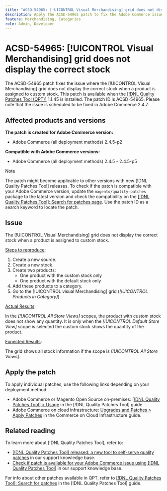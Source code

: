 ```yaml
---
title: "ACSD-54965: [!UICONTROL Visual Merchandising] grid does not display the correct stock"
description: Apply the ACSD-54965 patch to fix the Adobe Commerce issue where the [!UICONTROL Visual Merchandising] grid does not display the correct stock when a product is assigned to custom stock.
feature: Merchandising, Categories
role: Admin, Developer
---
```

# ACSD-54965: [!UICONTROL Visual Merchandising] grid does not display the correct stock

The ACSD-54965 patch fixes the issue where the [!UICONTROL Visual Merchandising] grid does not display the correct stock when a product is assigned to custom stock. This patch is available when the [[!DNL Quality Patches Tool (QPT)]](/help/announcements/adobe-commerce-announcements/magento-quality-patches-released-new-tool-to-self-serve-quality-patches.md) 1.1.45 is installed. The patch ID is ACSD-54965. Please note that the issue is scheduled to be fixed in Adobe Commerce 2.4.7.

## Affected products and versions

**The patch is created for Adobe Commerce version:**

* Adobe Commerce (all deployment methods) 2.4.5-p2

**Compatible with Adobe Commerce versions:**

* Adobe Commerce (all deployment methods) 2.4.5 - 2.4.5-p5

>[!NOTE]
>
>The patch might become applicable to other versions with new [!DNL Quality Patches Tool] releases. To check if the patch is compatible with your Adobe Commerce version, update the `magento/quality-patches` package to the latest version and check the compatibility on the [[!DNL Quality Patches Tool]: Search for patches page](https://experienceleague.adobe.com/tools/commerce-quality-patches/index.html). Use the patch ID as a search keyword to locate the patch.

## Issue

The [!UICONTROL Visual Merchandising] grid does not display the correct stock when a product is assigned to custom stock. 

<u>Steps to reproduce</u>:

1. Create a new source.
1. Create a new stock.
1. Create two products:
   * One product with the custom stock only
   * One product with the default stock only
1. Add these products to a category.
1. Go to the [!UICONTROL visual Merchandising] grid (*[!UICONTROL Products in Category]*).

<u>Actual Results</u>:

In the *[!UICONTROL All Store Views]* scopes, the product with custom stock does not show any quantity. It is only when the *[!UICONTROL Default Store View]* scope is selected the custom stock shows the quantity of the product.

<u>Expected Results</u>:

The grid shows all stock information if the scope is *[!UICONTROL All Store Views]*.

## Apply the patch

To apply individual patches, use the following links depending on your deployment method:

* Adobe Commerce or Magento Open Source on-premises: [[!DNL Quality Patches Tool] > Usage](https://experienceleague.adobe.com/docs/commerce-operations/tools/quality-patches-tool/usage.html) in the [!DNL Quality Patches Tool] guide.
* Adobe Commerce on cloud infrastructure: [Upgrades and Patches > Apply Patches](https://experienceleague.adobe.com/docs/commerce-cloud-service/user-guide/develop/upgrade/apply-patches.html) in the Commerce on Cloud Infrastructure guide.

## Related reading

To learn more about [!DNL Quality Patches Tool], refer to:

* [[!DNL Quality Patches Tool] released: a new tool to self-serve quality patches](/help/announcements/adobe-commerce-announcements/magento-quality-patches-released-new-tool-to-self-serve-quality-patches.md) in our support knowledge base.
* [Check if patch is available for your Adobe Commerce issue using [!DNL Quality Patches Tool]](/help/support-tools/patches-available-in-qpt-tool/check-patch-for-magento-issue-with-magento-quality-patches.md) in our support knowledge base.

For info about other patches available in QPT, refer to [[!DNL Quality Patches Tool]: Search for patches](https://experienceleague.adobe.com/tools/commerce-quality-patches/index.html) in the [!DNL Quality Patches Tool] guide.
